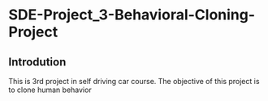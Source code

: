 # SDE-Project_3-Behavioral-Cloning-Project

## Introdution

This is 3rd project in self driving car course. The objective of this project is to clone human behavior 